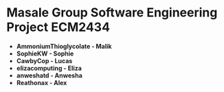 # Masale Group Software Engineering Project ECM2434

- **AmmoniumThioglycolate - Malik**
- **SophieKW - Sophie**
- **CawbyCop - Lucas**
- **elizacomputing - Eliza**
- **anweshatd - Anwesha**
- **Reathonax - Alex**

